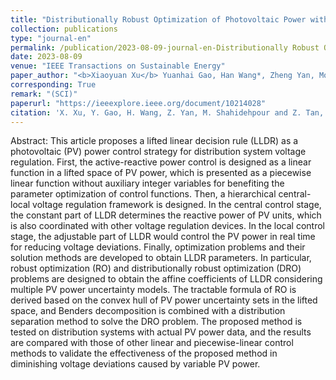 ```yaml
---
title: "Distributionally Robust Optimization of Photovoltaic Power with Lifted Linear Decision Rule for Distribution System Voltage Regulation"
collection: publications
type: "journal-en"
permalink: /publication/2023-08-09-journal-en-Distributionally Robust Optimization of Photovoltaic Power with Lifted Linear Decision Rule for Distribution System Voltage Regulation
date: 2023-08-09
venue: "IEEE Transactions on Sustainable Energy"
paper_author: "<b>Xiaoyuan Xu</b> Yuanhai Gao, Han Wang*, Zheng Yan, Mohammad Shahidehpour, Zhenfei Tan"
corresponding: True
remark: "(SCI)"
paperurl: "https://ieeexplore.ieee.org/document/10214028"
citation: 'X. Xu, Y. Gao, H. Wang, Z. Yan, M. Shahidehpour and Z. Tan, "Distributionally Robust Optimization of Photovoltaic Power With Lifted Linear Decision Rule for Distribution System Voltage Regulation," <i>IEEE Transactions on Sustainable Energy</i>, vol. 15, no. 2, pp. 758-772, 2024.'
---
```


Abstract:
This article proposes a lifted linear decision rule (LLDR) as a photovoltaic (PV) power control strategy for distribution system voltage regulation. First, the active-reactive power control is designed as a linear function in a lifted space of PV power, which is presented as a piecewise linear function without auxiliary integer variables for benefiting the parameter optimization of control functions. Then, a hierarchical central-local voltage regulation framework is designed. In the central control stage, the constant part of LLDR determines the reactive power of PV units, which is also coordinated with other voltage regulation devices. In the local control stage, the adjustable part of LLDR would control the PV power in real time for reducing voltage deviations. Finally, optimization problems and their solution methods are developed to obtain LLDR parameters. In particular, robust optimization (RO) and distributionally robust optimization (DRO) problems are designed to obtain the affine coefficients of LLDR considering multiple PV power uncertainty models. The tractable formula of RO is derived based on the convex hull of PV power uncertainty sets in the lifted space, and Benders decomposition is combined with a distribution separation method to solve the DRO problem. The proposed method is tested on distribution systems with actual PV power data, and the results are compared with those of other linear and piecewise-linear control methods to validate the effectiveness of the proposed method in diminishing voltage deviations caused by variable PV power.